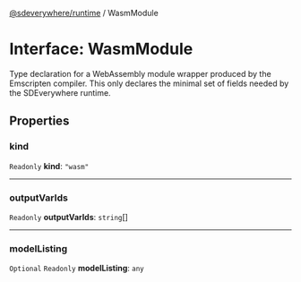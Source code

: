 [@sdeverywhere/runtime](../index.md) / WasmModule

# Interface: WasmModule

Type declaration for a WebAssembly module wrapper produced
by the Emscripten compiler.  This only declares the minimal
set of fields needed by the SDEverywhere runtime.

## Properties

### kind

 `Readonly` **kind**: ``"wasm"``

___

### outputVarIds

 `Readonly` **outputVarIds**: `string`[]

___

### modelListing

 `Optional` `Readonly` **modelListing**: `any`
